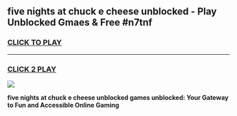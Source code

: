 
## five nights at chuck e cheese unblocked - Play Unblocked Gmaes & Free #n7tnf
<h3>
<a href="https://news.freeplayer.one?title=five_nights_at_chuck_e_cheese_unblocked&ref=26F">CLICK TO PLAY</a></h3>
<hr>

<h3>
<a href="https://news.freeplayer.one?title=five_nights_at_chuck_e_cheese_unblocked&ref=26F">CLICK 2 PLAY</a>
  
</h3>

<a href="https://news.freeplayer.one?title=five_nights_at_chuck_e_cheese_unblocked&ref=26F/"><img src="https://clearcache.store/games.png"></a>


**five nights at chuck e cheese unblocked games unblocked: Your Gateway to Fun and Accessible Online Gaming**
